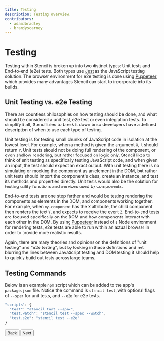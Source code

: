 ```yaml
---
title: Testing
description: Testing overview.
contributors:
  - adamdbradley
  - brandyscarney
---
```


# Testing

Testing within Stencil is broken up into two distinct types: Unit tests and End-to-end (e2e) tests. Both types use [Jest](https://jestjs.io/) as the JavaScript testing solution. The browser environment for e2e testing is done using [Puppeteer](https://pptr.dev/), which provides many advantages Stencil can start to incorporate into its builds.


## Unit Testing vs. e2e Testing

There are countless philosophies on how testing should be done, and what should be considered a unit test, e2e test or even integration tests. To simplify it all, Stencil tries to break it down to so developers have a defined description of when to use each type of testing.

Unit testing is for testing small chunks of JavaScript code in isolation at the lowest level. For example, when a method is given the argument `X`, it should return `Y`. Unit tests should not be doing full rendering of the component, or even shallow rendering, but rather focused on logic only. Stencil likes to think of unit testing as specifically testing JavaScript code, and when given an input, the test should expect an exact output. With unit testing there is no simulating or mocking the component as an element in the DOM, but rather unit tests should import the component's class, create an instance, and test its methods and properties directly. Unit tests would also be the solution for testing utility functions and services used by components.

End-to-end tests are one step further and would be testing rendering the components as elements in the DOM, and components working together. For example, when `my-component` has the `X` attribute, the child component then renders the text `Y`, and expects to receive the event `Z`. End-to-end tests are focused specifically on the DOM and how components interact with each other in the DOM. By using [Puppeteer](https://pptr.dev/) instead of a Node environment for rendering tests, e2e tests are able to run within an actual browser in order to provide more realistic results.

Again, there are many theories and opinions on the definitions of "unit testing" and "e2e testing", but by locking in these definitions and not blurring the lines between JavaScript testing and DOM testing it should help to quickly build out tests across large teams.


## Testing Commands

Below is an example `npm` script which can be added to the app's `package.json` file. Notice the command is `stencil test`, with optional flags of `--spec` for unit tests, and `--e2e` for e2e tests.

```javascript
"scripts": {
  "test": "stencil test --spec",
  "test.watch": "stencil test --spec --watch",
  "test.e2e": "stencil test --e2e"
}
```

<stencil-route-link url="/docs/style-guide" router="#router" custom="true">
  <button class="pull-left btn btn--secondary">
    Back
  </button>
</stencil-route-link>

<stencil-route-link url="/docs/unit-testing" custom="true">
  <button class="pull-right btn btn--primary">
    Next
  </button>
</stencil-route-link>

